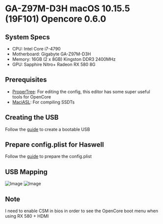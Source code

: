 # GA-Z97M-D3H macOS 10.15.5 (19F101) Opencore 0.6.0

## System Specs

- CPU: Intel Core i7-4790
- Motherboard: Gigabyte GA-Z97M-D3H
- Memory: 16GB (2 x 8GB) Kingston DDR3 2400MHz
- GPU: Sapphire Nitro+ Radeon RX 580 8G

## Prerequisites

- [ProperTree](https://github.com/corpnewt/ProperTree): For editing the config, this editor has some super useful tools for OpenCore
- [MaciASL](https://github.com/acidanthera/MaciASL/releases): For compiling SSDTs

## Creating the USB

Follow the [guide](https://dortania.github.io/OpenCore-Desktop-Guide/installer-guide/) to create a bootable USB

## Prepare config.plist for Haswell

Follow the [guide](https://dortania.github.io/OpenCore-Desktop-Guide/config.plist/haswell.html) to prepare the config.plist

## USB Mapping

![Image](../blob/master/images/USBMap1.png?raw=true)
![Image](../blob/master/images/USBMap2.png?raw=true)

## Note

I need to enable CSM in bios in order to see the OpenCore boot menu when using RX 580 + HDMI
